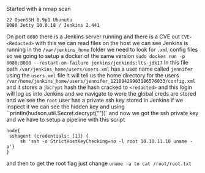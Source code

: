 Started with a nmap scan
```
22 OpenSSH 8.9p1 Ubunutu
8080 Jetty 10.0.18 / Jenkins 2.441
```
On port `8080` there is a Jenkins server running and there is a CVE out `CVE-<Redacted>` with this we can read files on the host we can see Jenkins is running in the `/var/jenkins_home` folder we need to look for `.xml` config files so we going to setup a docker of the same version 
	`sudo docker run -p 8080:8080 --restart-on-failure jenkins/jenkinds:lts-jdk17`
In this file path `/var/jenkins_home/users/users.xml` has a user name called `jennifer` using the `users.xml` file it will tell us the home directory for the users 
`/var/home/jenkins_home/users/jennifer_12108429903186576833/config.xml` and it stores a `jbcrypt` hash the hash cracked to `<redacted>` and this login will log us into Jenkins and we navigate to were the global creds are stored and we see the `root` user has a private ssh key stored in Jenkins if we inspect it we can see the hidden key and using
	``println(hudson.util.Secret.decrypt("<long hash>"))` 
and now we got the ssh private key and we have to setup a pipeline with this script
```
node{
 sshagent (credentials: [1]) {
	 sh 'ssh -o StrictHostKeyChecking=no -l root 10.10.11.10 uname -a'}
}
```
and then to get the root flag just change `uname -a to cat /root/root.txt`
